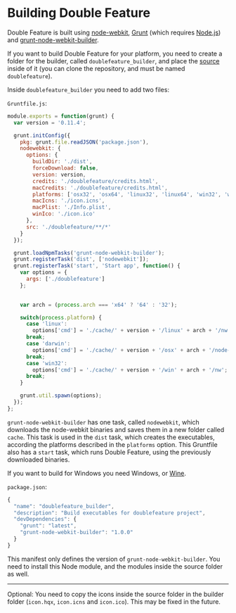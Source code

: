 # Building Double Feature

Double Feature is built using [node-webkit](https://github.com/rogerwang/node-webkit), [Grunt](http://gruntjs.com/) (which requires [Node.js](http://nodejs.org/)) and [grunt-node-webkit-builder](https://github.com/mllrsohn/grunt-node-webkit-builder).

If you want to build Double Feature for your platform, you need to create a folder for the builder, called `doublefeature_builder`, and place the [source](https://github.com/hpneo/doublefeature) inside of it (you can clone the repository, and must be named `doublefeature`).

Inside `doublefeature_builder` you need to add two files:

`Gruntfile.js`:

```javascript
module.exports = function(grunt) {
  var version = '0.11.4';

  grunt.initConfig({
    pkg: grunt.file.readJSON('package.json'),
    nodewebkit: {
      options: {
        buildDir: './dist',
        forceDownload: false,
        version: version,
        credits: './doublefeature/credits.html',
        macCredits: './doublefeature/credits.html',
        platforms: ['osx32', 'osx64', 'linux32', 'linux64', 'win32', 'win64'],
        macIcns: './icon.icns',
        macPlist: './Info.plist',
        winIco: './icon.ico'
      },
      src: './doublefeature/**/*'
    }
  });

  grunt.loadNpmTasks('grunt-node-webkit-builder');
  grunt.registerTask('dist', ['nodewebkit']);
  grunt.registerTask('start', 'Start app', function() {
    var options = {
      args: ['./doublefeature']
    };

    
    var arch = (process.arch === 'x64' ? '64' : '32');

    switch(process.platform) {
      case 'linux':
        options['cmd'] = './cache/' + version + '/linux' + arch + '/nw';
      break;
      case 'darwin':
        options['cmd'] = './cache/' + version + '/osx' + arch + '/node-webkit.app/Contents/MacOS/node-webkit';
      break;
      case 'win32':
        options['cmd'] = './cache/' + version + '/win' + arch + '/nw';
      break;
    }

    grunt.util.spawn(options);
  });
};
```

`grunt-node-webkit-builder` has one task, called `nodewebkit`, which downloads the node-webkit binaries and saves them in a new folder called `cache`. This task is used in the `dist` task, which creates the executables, according the platforms described in the `platforms` option. This Gruntfile also has a `start` task, which runs Double Feature, using the previously downloaded binaries.

If you want to build for Windows you need Windows, or [Wine](https://www.winehq.org/).

`package.json`:

```javascript
{
  "name": "doublefeature_builder",
  "description": "Build executables for doublefeature project",
  "devDependencies": {
    "grunt": "latest",
    "grunt-node-webkit-builder": "1.0.0"
  }
}
```

This manifest only defines the version of `grunt-node-webkit-builder`. You need to install this Node module, and the modules inside the source folder as well.

---

Optional: You need to copy the icons inside the source folder in the builder folder (`icon.hqx`, `icon.icns` and `icon.ico`). This may be fixed in the future.
